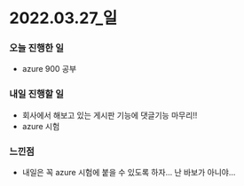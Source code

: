 # 2022.03.27\_일

### 오늘 진행한 일

- azure 900 공부

### 내일 진행할 일

- 회사에서 해보고 있는 게시판 기능에 댓글기능 마무리!!
- azure 시험

### 느낀점

- 내일은 꼭 azure 시험에 붙을 수 있도록 하자... 난 바보가 아니야...
